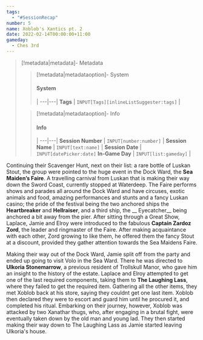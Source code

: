 ```yaml
---
tags:
  - "#SessionRecap"
number: 5
name: Xoblob's Xantics pt. 2
date: 2022-02-14T00:00:00+11:00
gameday:
  - Ches 3rd
---
```

> [!metadata|metadata]- Metadata 
>> [!metadata|metadataoption]- System
>> #### System
>>  |
>> ---|---|
> **Tags** | `INPUT[Tags][inlineListSuggester:tags]` |
>
>> [!metadata|metadataoption]- Info
>> #### Info
>>  |
>> ---|---|
>> **Session Number** | `INPUT[number:number]` |
>> **Session Name** | `INPUT[text:name]` |
>> **Session Date** | `INPUT[datePicker:date]`
>> **In-Game Day** | `INPUT[list:gameday]` |

Continuing their Scavenger Hunt, next on their list: a rare bottle of Luskan Stout, the group were pointed to the huge event in the Dock Ward, the __Sea Maiden’s Faire__. A travelling carnival from Luskan that is making their way down the Sword Coast, currently stopped at Waterdeep. The Faire performs shows and parades all around the Dock Ward and have circuses, exotic animals and food, amazing performances and stunts and a fancy Luskan casino; the pride of the festival being the two anchored ships the __Heartbreaker__ and __Hellraiser__, and a third ship, the __ Eyecatcher__ being anchored a bit away from the pier.
After sitting through a Great Show, Laplace, Jamie and Elroy were introduced to the fabulous **Captain Zardoz Zord**, the leader and ringmaster of the Faire. After making acquaintance with each other, Zord growing to like them, he offered them the fancy Stout at a discount, provided they gather attention towards the Sea Maidens Faire.

Making their way out of the Dock Ward, Jamie split off from the party and ended up going to visit Volo in the Sea Ward. There he was directed to **Ulkoria Stonemarrow**, a previous resident of Trollskull Manor, who gave him an insight to the history of the estate. Laplace and Elroy attempted to get one of the last required components, taking them to __The Laughing Lass__, where they failed to get the required item.
Gathering all the other items, they met Xoblob back at his store, saying they couldnt get one last item. Xoblob then declared they were to escort and guard him until he procured it, and completed his ritual. Embarking on their journey, however, Xoblob was attacked by two Xanathar thugs, who, after engaging in a brutal fight, were eventually taken down by the old man and young lad. 
They then started making their way down to The Laughing Lass as Jamie started leaving Ulkoria's house.
